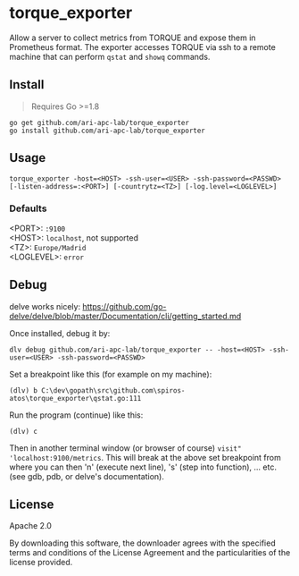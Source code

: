 # torque_exporter
Allow a server to collect metrics from TORQUE and expose them in Prometheus format. The exporter accesses TORQUE via ssh to a remote machine that can perform `qstat` and `showq` commands.

## Install

> Requires Go >=1.8

```
go get github.com/ari-apc-lab/torque_exporter
go install github.com/ari-apc-lab/torque_exporter
```

## Usage

```
torque_exporter -host=<HOST> -ssh-user=<USER> -ssh-password=<PASSWD> [-listen-address=:<PORT>] [-countrytz=<TZ>] [-log.level=<LOGLEVEL>]
```
### Defaults

\<PORT\>: `:9100`  
\<HOST\>: `localhost`, not supported  
\<TZ\>: `Europe/Madrid`  
\<LOGLEVEL\>: `error`  

## Debug

delve works nicely:
https://github.com/go-delve/delve/blob/master/Documentation/cli/getting_started.md

Once installed, debug it by:

```
dlv debug github.com/ari-apc-lab/torque_exporter -- -host=<HOST> -ssh-user=<USER> -ssh-password=<PASSWD>
```
Set a breakpoint like this (for example on my machine):

```
(dlv) b C:\dev\gopath\src\github.com\spiros-atos\torque_exporter\qstat.go:111
```

Run the program (continue) like this:

```
(dlv) c
```

Then in another terminal window (or browser of course) `visit" 'localhost:9100/metrics`. This will break at the above set breakpoint from where you can then 'n' (execute next line), 's' (step into function), ... etc. (see gdb, pdb, or delve's documentation).

## License

Apache 2.0

By downloading this software, the downloader agrees with the specified terms and conditions of the License Agreement and the particularities of the license provided.

